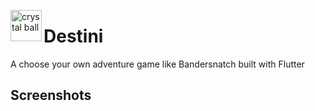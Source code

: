  <img align="left" src="https://cdn.iconscout.com/icon/premium/png-256-thumb/crystal-ball-58-563465.png" alt="crystal ball" width="50" height="50"/> <h1>Destini </h1>

A choose your own adventure game like Bandersnatch built with Flutter

## Screenshots
